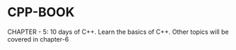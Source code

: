 # CPP-BOOK
CHAPTER - 5:  10  days of C++. Learn the basics of C++. Other topics will be covered in chapter-6 
